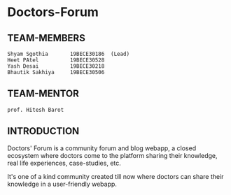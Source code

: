 # Doctors-Forum

## TEAM-MEMBERS
    Shyam Sgothia       19BECE30186  (Lead)  
    Heet PAtel          19BECE30528  
    Yash Desai          19BECE30218  
    Bhautik Sakhiya     19BECE30506  

## TEAM-MENTOR
    prof. Hitesh Barot

## INTRODUCTION
Doctors' Forum is a community forum and blog webapp, a closed ecosystem where doctors come to the platform sharing their knowledge, real life experiences, case-studies, etc.

It's one of a kind community created till now where doctors can share their knowledge in a user-friendly webapp.
